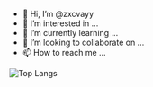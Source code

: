- 👋 Hi, I’m @zxcvayy
- 👀 I’m interested in ...
- 🌱 I’m currently learning ...
- 💞️ I’m looking to collaborate on ...
- 📫 How to reach me ...

<!-- 
![Axyyyyyyy's GitHub stats](https://github-readme-stats.vercel.app/api?username=axyyyyyyy&show_icons=true&theme=radical)
-->

![Top Langs](https://github-readme-stats.vercel.app/api/top-langs/?username=axyyyyyyy&layout=compact&theme=radical)

